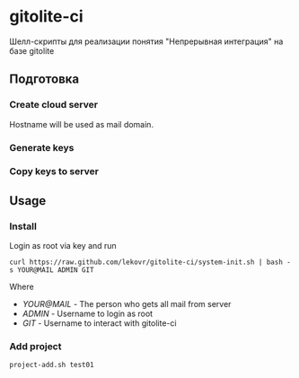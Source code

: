 gitolite-ci
===========

Шелл-скрипты для реализации понятия "Непрерывная интеграция" на базе gitolite

Подготовка
----------

### Create cloud server

Hostname will be used as mail domain.

### Generate keys

### Copy keys to server

Usage
-----

### Install 

Login as root via key and run

    curl https://raw.github.com/lekovr/gitolite-ci/system-init.sh | bash -s YOUR@MAIL ADMIN GIT

Where

* *YOUR@MAIL* - The person who gets all mail from server
* *ADMIN* - Username to login as root
* *GIT* - Username to interact with gitolite-ci

### Add project

    project-add.sh test01
